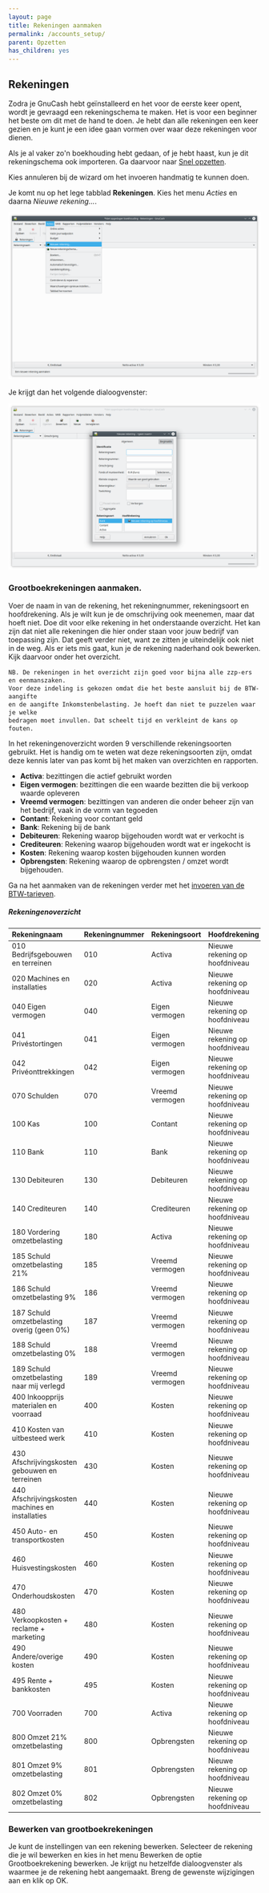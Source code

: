 ```yaml
---
layout: page
title: Rekeningen aanmaken
permalink: /accounts_setup/
parent: Opzetten
has_children: yes
---
```


## Rekeningen

Zodra je GnuCash hebt geïnstalleerd en het voor de eerste keer opent,
wordt je gevraagd een rekeningschema te maken. Het is voor een beginner het
beste om dit met de hand te doen. Je hebt dan alle rekeningen een keer gezien
en je kunt je een idee gaan vormen over waar deze rekeningen voor dienen.

Als je al vaker zo'n boekhouding hebt gedaan, of je hebt haast,
kun je dit rekeningschema ook importeren. Ga daarvoor naar [Snel opzetten](/quick_setup).

Kies annuleren bij de wizard om het invoeren handmatig te kunnen doen.

Je komt nu op het lege tabblad **Rekeningen**. Kies het menu *Acties* en daarna
*Nieuwe rekening...*.

![Menu-actie voor nieuwe rekening](/assets/new_account_nl.png)

Je krijgt dan het volgende dialoogvenster:

![Dialoogvenster voor een nieuwe rekening](/assets/new_account_dialog_nl.png)

### Grootboekrekeningen aanmaken.
Voer de naam in van de rekening, het rekeningnummer, rekeningsoort en hoofdrekening.
Als je wilt kun je de omschrijving ook meenemen, maar dat hoeft niet.
Doe dit voor elke rekening in het onderstaande overzicht. Het kan zijn dat niet
alle rekeningen die hier onder staan voor jouw bedrijf van toepassing zijn.
Dat geeft verder niet, want ze zitten je uiteindelijk ook niet in de weg.
Als er iets mis gaat, kun je de rekening naderhand ook bewerken. Kijk daarvoor
onder het overzicht.

```
NB. De rekeningen in het overzicht zijn goed voor bijna alle zzp-ers en eenmanszaken.
Voor deze indeling is gekozen omdat die het beste aansluit bij de BTW-aangifte
en de aangifte Inkomstenbelasting. Je hoeft dan niet te puzzelen waar je welke
bedragen moet invullen. Dat scheelt tijd en verkleint de kans op fouten.
```

In het rekeningenoverzicht worden 9 verschillende rekeningsoorten gebruikt. Het is handig om te weten wat
deze rekeningsoorten zijn, omdat deze kennis later van pas komt bij het maken van overzichten en rapporten.

* **Activa**: bezittingen die actief gebruikt worden
* **Eigen vermogen**: bezittingen die een waarde bezitten die bij verkoop waarde opleveren
* **Vreemd vermogen**: bezittingen van anderen die onder beheer zijn van het bedrijf, vaak in de vorm van tegoeden
* **Contant**: Rekening voor contant geld
* **Bank**: Rekening bij de bank
* **Debiteuren**: Rekening waarop bijgehouden wordt wat er verkocht is
* **Crediteuren**: Rekening waarop bijgehouden wordt wat er ingekocht is
* **Kosten**: Rekening waarop kosten bijgehouden kunnen worden
* **Opbrengsten**: Rekening waarop de opbrengsten / omzet wordt bijgehouden.

Ga na het aanmaken van de rekeningen verder met het [invoeren van de BTW-tarieven](/vat-tariffs).

##### Rekeningenoverzicht

| Rekeningnaam                                     | Rekeningnummer | Rekeningsoort   | Hoofdrekening                  | Omschrijving                     |
|:-------------------------------------------------|:---------------|:----------------|:-------------------------------|----------------------------------|
| 010 Bedrijfsgebouwen en terreinen                | 010            | Activa          | Nieuwe rekening op hoofdniveau | Waarde van onroerend goed        |
| 020 Machines en installaties                     | 020            | Activa          | Nieuwe rekening op hoofdniveau | Waarde van machines              |
| 040 Eigen vermogen                               | 040            | Eigen vermogen  | Nieuwe rekening op hoofdniveau | Vermogen                         |
| 041 Privéstortingen                              | 041            | Eigen vermogen  | Nieuwe rekening op hoofdniveau | Stortingen als privé             |
| 042 Privéonttrekkingen                           | 042            | Eigen vermogen  | Nieuwe rekening op hoofdniveau | Onttrekkingen als privé          |
| 070 Schulden                                     | 070            | Vreemd vermogen | Nieuwe rekening op hoofdniveau | Tegoeden van investeringen       |
| 100 Kas                                          | 100            | Contant         | Nieuwe rekening op hoofdniveau | Contant geld in kas              |
| 110 Bank                                         | 110            | Bank            | Nieuwe rekening op hoofdniveau | Bankrekening                     |
| 130 Debiteuren                                   | 130            | Debiteuren      | Nieuwe rekening op hoofdniveau | Verkoopfacturen                  |
| 140 Crediteuren                                  | 140            | Crediteuren     | Nieuwe rekening op hoofdniveau | Inkoopfacturen                   |
| 180 Vordering omzetbelasting                     | 180            | Activa          | Nieuwe rekening op hoofdniveau | Betaalde BTW op inkoop           |
| 185 Schuld omzetbelasting 21%                    | 185            | Vreemd vermogen | Nieuwe rekening op hoofdniveau | Ontvangen BTW op verkoop hoog    |
| 186 Schuld omzetbelasting 9%                     | 186            | Vreemd vermogen | Nieuwe rekening op hoofdniveau | Ontvangen BTW op verkoop laag    |
| 187 Schuld omzetbelasting overig (geen 0%)       | 187            | Vreemd vermogen | Nieuwe rekening op hoofdniveau | Ontvangen BTW op verkoop overig  |
| 188 Schuld omzetbelasting 0%                     | 188            | Vreemd vermogen | Nieuwe rekening op hoofdniveau | Ontvangen BTW op verkoop 0%      |
| 189 Schuld omzetbelasting naar mij verlegd       | 189            | Vreemd vermogen | Nieuwe rekening op hoofdniveau | Ontvangen BTW op verkoop verlegd |
| 400 Inkoopprijs materialen en voorraad           | 400            | Kosten          | Nieuwe rekening op hoofdniveau | Inkoopkosten voorraad            |
| 410 Kosten van uitbesteed werk                   | 410            | Kosten          | Nieuwe rekening op hoofdniveau | Inkoopkosten uitbesteed werk     |
| 430 Afschrijvingskosten gebouwen en terreinen    | 430            | Kosten          | Nieuwe rekening op hoofdniveau | Afschrijving onroerend goed      |
| 440 Afschrijvingskosten machines en installaties | 440            | Kosten          | Nieuwe rekening op hoofdniveau | Afschrijving machines            |
| 450 Auto- en transportkosten                     | 450            | Kosten          | Nieuwe rekening op hoofdniveau | Inkoopkosten vervoer en transport|
| 460 Huisvestingskosten                           | 460            | Kosten          | Nieuwe rekening op hoofdniveau | Inkoopkosten huisvesting en huur |
| 470 Onderhoudskosten                             | 470            | Kosten          | Nieuwe rekening op hoofdniveau | Inkoopkosten onderhoud           |
| 480 Verkoopkosten + reclame + marketing          | 480            | Kosten          | Nieuwe rekening op hoofdniveau | Inkoopkosten verkoop / reclame   |
| 490 Andere/overige kosten                        | 490            | Kosten          | Nieuwe rekening op hoofdniveau | Andere inkoopkosten              |
| 495 Rente + bankkosten                           | 495            | Kosten          | Nieuwe rekening op hoofdniveau | Kosten van rente en bankgebruik  |
| 700 Voorraden                                    | 700            | Activa          | Nieuwe rekening op hoofdniveau | Waarde voorraden                 |
| 800 Omzet 21% omzetbelasting                     | 800            | Opbrengsten     | Nieuwe rekening op hoofdniveau | Omzet belast met 21% BTW         |
| 801 Omzet 9% omzetbelasting                      | 801            | Opbrengsten     | Nieuwe rekening op hoofdniveau | Omzet belast met 9% BTW          |
| 802 Omzet 0% omzetbelasting                      | 802            | Opbrengsten     | Nieuwe rekening op hoofdniveau | Omzet niet belast met BTW        |

### Bewerken van grootboekrekeningen

Je kunt de instellingen van een rekening bewerken. Selecteer de rekening die je
wil bewerken en kies in het menu Bewerken de optie Grootboekrekening bewerken.
Je krijgt nu hetzelfde dialoogvenster als waarmee je de rekening hebt aangemaakt.
Breng de gewenste wijzigingen aan en klik op OK.


